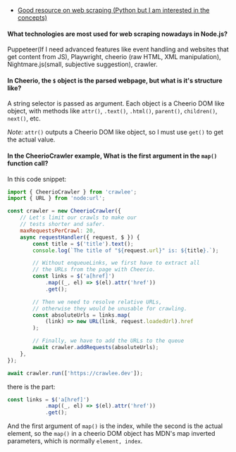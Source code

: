 
- [Good resource on web scraping (Python but I am interested in the concepts)](https://thepythonscrapyplaybook.com/)

#### What technologies are most used for web scraping nowadays in Node.js?

Puppeteer(If I need advanced features like event handling and websites that get content from JS), Playwright, cheerio (raw HTML, XML manipulation), Nightmare.js(small, subjective suggestion), crawler.

#### In Cheerio, the `$` object is the parsed webpage, but what is it's structure like?

A string selector is passed as argument. Each object is a Cheerio DOM like object, with methods like `attr()`, `.text()`, `.html()`, `parent()`, `children()`, `next()`, etc.

*Note:* `attr()` outputs a Cheerio DOM like object, so I must use `get()` to get the actual value.

#### In the CheerioCrawler example, What is the first argument in the `map()` function call?

In this code snippet:

```js
import { CheerioCrawler } from 'crawlee';
import { URL } from 'node:url';

const crawler = new CheerioCrawler({
    // Let's limit our crawls to make our
    // tests shorter and safer.
    maxRequestsPerCrawl: 20,
    async requestHandler({ request, $ }) {
        const title = $('title').text();
        console.log(`The title of "${request.url}" is: ${title}.`);

        // Without enqueueLinks, we first have to extract all
        // the URLs from the page with Cheerio.
        const links = $('a[href]')
            .map((_, el) => $(el).attr('href'))
            .get();

        // Then we need to resolve relative URLs,
        // otherwise they would be unusable for crawling.
        const absoluteUrls = links.map(
            (link) => new URL(link, request.loadedUrl).href
        );

        // Finally, we have to add the URLs to the queue
        await crawler.addRequests(absoluteUrls);
    },
});

await crawler.run(['https://crawlee.dev']);
```

there is the part:

```js
const links = $('a[href]')
            .map((_, el) => $(el).attr('href'))
            .get();
```

And the first argument of `map()` is the index, while the second is the actual element, so the `map()` in a cheerio DOM object has MDN's map inverted parameters, which is normally `element, index`.

